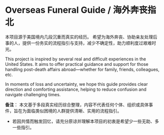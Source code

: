 # Overseas Funeral Guide / 海外奔丧指北


本项目源于美国境内几段沉重而真实的经历。
希望为海外奔丧、协助亲友处理后事的人，提供一份务实的流程指引与支持，减少不确定性，助力顺利度过艰难时光。


This project is inspired by several real and difficult experiences in the United States.
It aims to offer practical guidance and support for those handling post-death affairs abroad—whether for family, friends, colleagues, etc.

In moments of loss and uncertainty,
we hope this guide provides clear direction and comforting assistance,
helping to reduce confusion and navigate challenging times.


**备注**：
本文基于多段真实经历综合整理，内容不代表任何个体、组织或具体事件，旨在为面临类似困境的人群提供清晰、实用的流程指引。
- 若因共情而触发回忆，请充分原谅并理解本项目的初衷是希望少一些无助、多一些指引。
